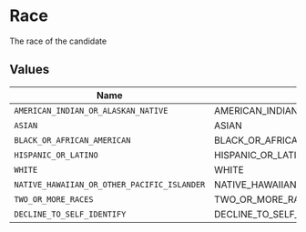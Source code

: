 # Race

The race of the candidate


## Values

| Name                                        | Value                                       |
| ------------------------------------------- | ------------------------------------------- |
| `AMERICAN_INDIAN_OR_ALASKAN_NATIVE`         | AMERICAN_INDIAN_OR_ALASKAN_NATIVE           |
| `ASIAN`                                     | ASIAN                                       |
| `BLACK_OR_AFRICAN_AMERICAN`                 | BLACK_OR_AFRICAN_AMERICAN                   |
| `HISPANIC_OR_LATINO`                        | HISPANIC_OR_LATINO                          |
| `WHITE`                                     | WHITE                                       |
| `NATIVE_HAWAIIAN_OR_OTHER_PACIFIC_ISLANDER` | NATIVE_HAWAIIAN_OR_OTHER_PACIFIC_ISLANDER   |
| `TWO_OR_MORE_RACES`                         | TWO_OR_MORE_RACES                           |
| `DECLINE_TO_SELF_IDENTIFY`                  | DECLINE_TO_SELF_IDENTIFY                    |